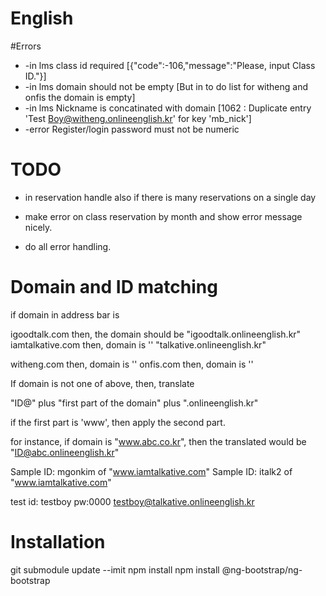 # English
#Errors
* -in lms class id required
    [{"code":-106,"message":"Please, input Class ID."}]
* -in lms domain should not be empty
    [But in to do list for witheng and onfis the domain is empty]
* -in lms Nickname is concatinated with domain 
    [1062 : Duplicate entry 'Test Boy@witheng.onlineenglish.kr' for key 'mb_nick']
* -error Register/login password must not be numeric

# TODO

* in reservation handle also if there is many reservations on a single day


* make error on class reservation by month and show error message nicely.
* do all error handling.



# Domain and ID matching



if domain in address bar is


igoodtalk.com       then, the domain should be "igoodtalk.onlineenglish.kr"
iamtalkative.com    then, domain is '' "talkative.onlineenglish.kr"

witheng.com         then, domain is ''
onfis.com           then, domain is ''


If domain is not one of above, then, translate

"ID@" plus "first part of the domain" plus ".onlineenglish.kr"

if the first part is 'www', then apply the second part.

for instance, if domain is "www.abc.co.kr", then the translated would be "ID@abc.onlineenglish.kr"


Sample ID: mgonkim of "www.iamtalkative.com"
Sample ID: italk2 of "www.iamtalkative.com"

test id: testboy pw:0000
testboy@talkative.onlineenglish.kr




# Installation


git submodule update --imit
npm install 
npm install @ng-bootstrap/ng-bootstrap



